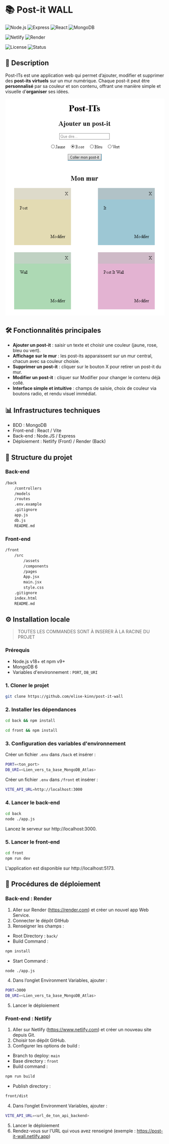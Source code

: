 # 📚 Post-it WALL 

![Node.js](https://img.shields.io/badge/Node.js-v18-green?logo=node.js&logoColor=white)
![Express](https://img.shields.io/badge/Express.js-Backend-lightgrey?logo=express&logoColor=white)
![React](https://img.shields.io/badge/React-Front--end-61DAFB?logo=react&logoColor=black)
![MongoDB](https://img.shields.io/badge/Database-MongoDB-4EA94B?logo=mongodb&logoColor=white)

![Netlify](https://img.shields.io/badge/Deployed%20on-Netlify-blue?logo=netlify)
![Render](https://img.shields.io/badge/Backend%20on-Render-purple?logo=render)

![License](https://img.shields.io/badge/License-MIT-yellow?logo=open-source-initiative)
![Status](https://img.shields.io/badge/Status-Finished-green?logo=github)

## 📝 Description
Post-ITs est une application web qui permet d’ajouter, modifier et supprimer des **post-its virtuels** sur un mur numérique.
Chaque post-it peut être **personnalisé** par sa couleur et son contenu, offrant une manière simple et visuelle d’**organiser** ses idées.

![capture d'écran du site](image.png)

## 🛠️ Fonctionnalités principales
- **Ajouter un post-it** : saisir un texte et choisir une couleur (jaune, rose, bleu ou vert).
- **Affichage sur le mur** : les post-its apparaissent sur un mur central, chacun avec sa couleur choisie.
- **Supprimer un post-it** : cliquer sur le bouton X pour retirer un post-it du mur.
- **Modifier un post-it** : cliquer sur Modifier pour changer le contenu déjà collé.
- **Interface simple et intuitive** : champs de saisie, choix de couleur via boutons radio, et rendu visuel immédiat.

## 📊 Infrastructures techniques
- BDD : MongoDB
- Front-end : React / Vite
- Back-end : Node.JS / Express
- Déploiement : Netlify (Front) / Render (Back)

## 📂 Structure du projet 
### Back-end
```bash
/back
    /controllers
    /models
    /routes
    .env.example
    .gitignore
    app.js
    db.js
    README.md

```

### Front-end
```bash
/front
    /src
        /assets
        /components
        /pages
        App.jsx
        main.jsx
        style.css
    .gitignore
    index.html
    README.md
```

## ⚙️ Installation locale 
> TOUTES LES COMMANDES SONT À INSERER À LA RACINE DU PROJET

### Prérequis
- Node.js v18+ et npm v9+
- MongoDB 6
- Variables d'environnement : `PORT`, `DB_URI`


### 1. Cloner le projet 
```bash
git clone https://github.com/elise-kinn/post-it-wall
```


### 2. Installer les dépendances 

```bash
cd back && npm install
```
```bash
cd front && npm install
```

### 3. Configuration des variables d'environnement 

Créer un fichier `.env` dans `/back` et insérer :
```bash
PORT=<ton_port>
DB_URI=<Lien_vers_ta_base_MongoDB_Atlas>
```

Créer un fichier `.env` dans `/front` et insérer :
```bash
VITE_API_URL=http://localhost:3000
```

### 4. Lancer le back-end
```bash
cd back
node ./app.js
```
Lancez le serveur sur http://localhost:3000.

### 5. Lancer le front-end
```bash
cd front
npm run dev
```
L'application est disponible sur http://localhost:5173.


## 🚀 Procédures de déploiement

### Back-end : Render
1. Aller sur Render (https://render.com) et créer un nouvel app Web Service.
2. Connecter le dépôt GitHub
3. Renseigner les champs :  
- Root Directory : `back/`
- Build Command : 
``` bash
npm install
```

- Start Command :

``` bash
node ./app.js
```

4. Dans l’onglet Environment Variables, ajouter :
``` bash
PORT=3000
DB_URI=<Lien_vers_ta_base_MongoDB_Atlas>
```
5. Lancer le déploiement

### Front-end : Netlify
1. Aller sur Netlify (https://www.netlify.com) et créer un nouveau site depuis Git.
2. Choisir ton dépôt GitHub.
3. Configurer les options de build :
- Branch to deploy: `main`
- Base directory : `front`
- Build command :
```bash
npm run build
```
- Publish directory :
```bash
front/dist
```
4. Dans l’onglet Environment Variables, ajouter :
``` bash
VITE_API_URL=<url_de_ton_api_backend>
```
5. Lancer le déploiement
6. Rendez-vous sur l'URL qui vous avez renseigné (exemple : https://post-it-wall.netlify.app)